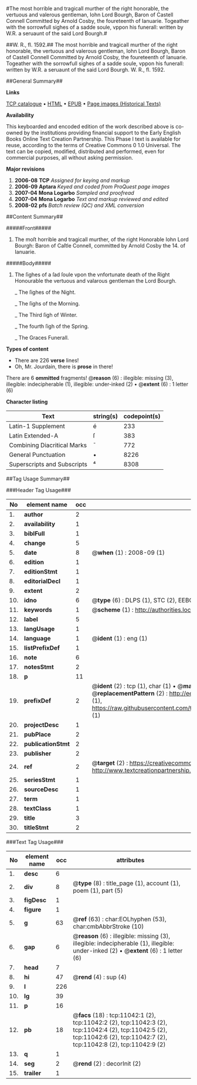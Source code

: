 #The most horrible and tragicall murther of the right honorable, the vertuous and valerous gentleman, Iohn Lord Bourgh, Baron of Castell Connell Committed by Arnold Cosby, the foureteenth of Ianuarie. Togeather with the sorrowfull sighes of a sadde soule, vppon his funerall: written by W.R. a seruaunt of the said Lord Bourgh.#

##W. R., fl. 1592.##
The most horrible and tragicall murther of the right honorable, the vertuous and valerous gentleman, Iohn Lord Bourgh, Baron of Castell Connell Committed by Arnold Cosby, the foureteenth of Ianuarie. Togeather with the sorrowfull sighes of a sadde soule, vppon his funerall: written by W.R. a seruaunt of the said Lord Bourgh.
W. R., fl. 1592.

##General Summary##

**Links**

[TCP catalogue](http://www.ota.ox.ac.uk/tcp/)  • 
[HTML](http://tei.it.ox.ac.uk/tcp/Texts-HTML/free/A10/A10308.html)  • 
[EPUB](http://tei.it.ox.ac.uk/tcp/Texts-EPUB/free/A10/A10308.epub) • 
[Page images (Historical Texts)](https://data.historicaltexts.jisc.ac.uk/view?pubId=eebo-99846097e&pageId=eebo-99846097e-11042-1)

**Availability**

This keyboarded and encoded edition of the
	       work described above is co-owned by the institutions
	       providing financial support to the Early English Books
	       Online Text Creation Partnership. This Phase I text is
	       available for reuse, according to the terms of Creative
	       Commons 0 1.0 Universal. The text can be copied,
	       modified, distributed and performed, even for
	       commercial purposes, all without asking permission.

**Major revisions**

1. __2006-08__ __TCP__ *Assigned for keying and markup*
1. __2006-09__ __Aptara__ *Keyed and coded from ProQuest page images*
1. __2007-04__ __Mona Logarbo__ *Sampled and proofread*
1. __2007-04__ __Mona Logarbo__ *Text and markup reviewed and edited*
1. __2008-02__ __pfs__ *Batch review (QC) and XML conversion*

##Content Summary##

#####Front#####

1. The moſt horrible
and tragicall murther, of the right
Honorable Iohn Lord Bourgh: Baron of
Caſtle Connell, committed by
Arnold Cosby the 14. of
Ianuarie.

#####Body#####

1. The ſighes of a ſad ſoule vpon the
vnfortunate death of the Right Honourable
the vertuous and valarous
gentleman the Lord Bourgh.

    _ The ſighes of the Night.

    _ The ſighs of the Morning.

    _ The Third ſigh of Winter.

    _ The fourth ſigh of the Spring.

    _ The Graces Funerall.

**Types of content**

  * There are 226 **verse** lines!
  * Oh, Mr. Jourdain, there is **prose** in there!

There are 6 **ommitted** fragments! 
 @__reason__ (6) : illegible: missing (3), illegible: indecipherable (1), illegible: under-inked (2)  •  @__extent__ (6) : 1 letter (6)

**Character listing**


|Text|string(s)|codepoint(s)|
|---|---|---|
|Latin-1 Supplement|é|233|
|Latin Extended-A|ſ|383|
|Combining             Diacritical Marks|̄|772|
|General Punctuation|•|8226|
|Superscripts             and Subscripts|⁴|8308|

##Tag Usage Summary##

###Header Tag Usage###

|No|element name|occ|attributes|
|---|---|---|---|
|1.|__author__|2||
|2.|__availability__|1||
|3.|__biblFull__|1||
|4.|__change__|5||
|5.|__date__|8| @__when__ (1) : 2008-09 (1)|
|6.|__edition__|1||
|7.|__editionStmt__|1||
|8.|__editorialDecl__|1||
|9.|__extent__|2||
|10.|__idno__|6| @__type__ (6) : DLPS (1), STC (2), EEBO-CITATION (1), PROQUEST (1), VID (1)|
|11.|__keywords__|1| @__scheme__ (1) : http://authorities.loc.gov/ (1)|
|12.|__label__|5||
|13.|__langUsage__|1||
|14.|__language__|1| @__ident__ (1) : eng (1)|
|15.|__listPrefixDef__|1||
|16.|__note__|6||
|17.|__notesStmt__|2||
|18.|__p__|11||
|19.|__prefixDef__|2| @__ident__ (2) : tcp (1), char (1)  •  @__matchPattern__ (2) : ([0-9\-]+):([0-9IVX]+) (1), (.+) (1)  •  @__replacementPattern__ (2) : http://eebo.chadwyck.com/downloadtiff?vid=$1&page=$2 (1), https://raw.githubusercontent.com/textcreationpartnership/Texts/master/tcpchars.xml#$1 (1)|
|20.|__projectDesc__|1||
|21.|__pubPlace__|2||
|22.|__publicationStmt__|2||
|23.|__publisher__|2||
|24.|__ref__|2| @__target__ (2) : https://creativecommons.org/publicdomain/zero/1.0/ (1), http://www.textcreationpartnership.org/docs/. (1)|
|25.|__seriesStmt__|1||
|26.|__sourceDesc__|1||
|27.|__term__|1||
|28.|__textClass__|1||
|29.|__title__|3||
|30.|__titleStmt__|2||


###Text Tag Usage###

|No|element name|occ|attributes|
|---|---|---|---|
|1.|__desc__|6||
|2.|__div__|8| @__type__ (8) : title_page (1), account (1), poem (1), part (5)|
|3.|__figDesc__|1||
|4.|__figure__|1||
|5.|__g__|63| @__ref__ (63) : char:EOLhyphen (53), char:cmbAbbrStroke (10)|
|6.|__gap__|6| @__reason__ (6) : illegible: missing (3), illegible: indecipherable (1), illegible: under-inked (2)  •  @__extent__ (6) : 1 letter (6)|
|7.|__head__|7||
|8.|__hi__|47| @__rend__ (4) : sup (4)|
|9.|__l__|226||
|10.|__lg__|39||
|11.|__p__|16||
|12.|__pb__|18| @__facs__ (18) : tcp:11042:1 (2), tcp:11042:2 (2), tcp:11042:3 (2), tcp:11042:4 (2), tcp:11042:5 (2), tcp:11042:6 (2), tcp:11042:7 (2), tcp:11042:8 (2), tcp:11042:9 (2)|
|13.|__q__|1||
|14.|__seg__|2| @__rend__ (2) : decorInit (2)|
|15.|__trailer__|1||
